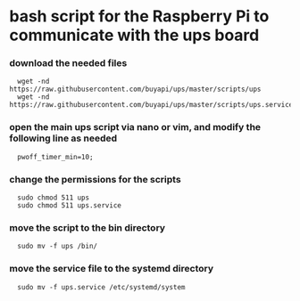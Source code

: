# bash script for the Raspberry Pi to communicate with the ups board

### download the needed files
```
  wget -nd https://raw.githubusercontent.com/buyapi/ups/master/scripts/ups
  wget -nd https://raw.githubusercontent.com/buyapi/ups/master/scripts/ups.service
```
### open the main ups script via nano or vim, and modify the following line as needed
```
  pwoff_timer_min=10;
```
### change the permissions for the scripts
```
  sudo chmod 511 ups
  sudo chmod 511 ups.service
```
### move the script to the bin directory 
```
  sudo mv -f ups /bin/
```
### move the service file to the systemd directory 
```
  sudo mv -f ups.service /etc/systemd/system
```
